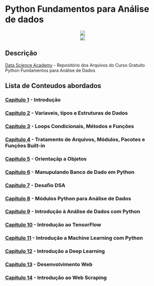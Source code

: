 # Python Fundamentos para Análise de dados

<p align="center">
<img src="https://lh3.googleusercontent.com/pw/ACtC-3fv4P5o4rT0MR7NaYF8DISoK26rD4fPF6SpMr6xIlLu1GnsI9lV7aYuk3Dy1jzyf13y5vJVPs7zUz82C_isUQem14HFfqdFQTXJrMsmiEbFVvEpejqI9tyRqvGmKIqq_v6tsxeKuIJaX_z5till1Os=w515-h211-no?authuser=3"/> </br>
<img src="https://img.shields.io/static/v1?label=Status&message=Concluido&color=green&style=for-the-badge"/>
</p>

## Descrição

[Data Science Academy](https://www.datascienceacademy.com.br) - Repositório dos Arquivos do Curso Gratuito Python Fundamentos para Análise de Dados

## Lista de Conteudos abordados

### [Capitulo 1](https://github.com/elladarte/Python_Fundamentos_DSA/tree/master/Cap01) - Introdução
### [Capitulo 2](https://github.com/elladarte/Python_Fundamentos_DSA/tree/master/Cap02) - Variaveis, tipos e Estruturas de Dados
### [Capitulo 3](https://github.com/elladarte/Python_Fundamentos_DSA/tree/master/Cap03) - Loops Condicionais, Métodos e Funções
### [Capitulo 4](https://github.com/elladarte/Python_Fundamentos_DSA/tree/master/Cap04) - Tratamento de Arquivos, Módulos, Pacotes e Funções Built-in
### [Capitulo 5](https://github.com/elladarte/Python_Fundamentos_DSA/tree/master/Cap05) - Orientaçãp a Objetos
### [Capitulo 6](https://github.com/elladarte/Python_Fundamentos_DSA/tree/master/Cap06) - Manupulando Banco de Dado em Python
### [Capitulo 7](https://github.com/elladarte/Python_Fundamentos_DSA/tree/master/Cap07) - Desafio DSA
### [Capitulo 8](https://github.com/elladarte/Python_Fundamentos_DSA/tree/master/Cap08) - Módulos Python para Análise de Dados
### [Capitulo 9](https://github.com/elladarte/Python_Fundamentos_DSA/tree/master/Cap09) - Introdução à Análise de Dados com Python
### [Capitulo 10](https://github.com/elladarte/Python_Fundamentos_DSA/tree/master/Cap10) - Introdução ao TensorFlow
### [Capitulo 11](https://github.com/elladarte/Python_Fundamentos_DSA/tree/master/Cap11) - Introdução a Machine Learning com Python
### [Capitulo 12](https://github.com/elladarte/Python_Fundamentos_DSA/tree/master/Cap12) - Introdução a Deep Learning
### [Capitulo 13](https://github.com/elladarte/Python_Fundamentos_DSA/tree/master/Cap13) - Desenvolvimento Web
### [Capitulo 14](https://github.com/elladarte/Python_Fundamentos_DSA/tree/master/Cap14) - Introdução ao Web Scraping
